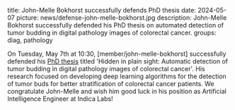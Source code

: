title: John-Melle Bokhorst successfully defends PhD thesis
date: 2024-05-07
picture: news/defense-john-melle-bokhorst.jpg
description: John-Melle Bokhorst successfully defended his PhD thesis on automated detection of tumor budding in digital pathology images of colorectal cancer.
groups: diag, pathology

On Tuesday, May 7th at 10:30, [member/john-melle-bokhorst] successfully defended his [PhD thesis](https://repository.ubn.ru.nl/handle/2066/305478) titled 'Hidden in plain sight: Automatic detection of tumor budding in digital pathology images of colorectal cancer'. 
His research focused on developing deep learning algorithms for the detection of tumor buds for better stratification of colorectal cancer patients. 
We congratulate John-Melle and wish him good luck in his position as Artificial Intelligence Engineer at Indica Labs!
